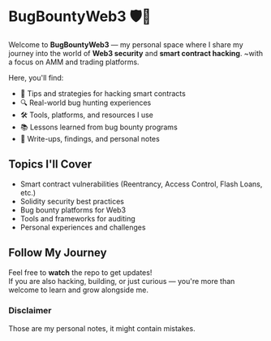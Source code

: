 # BugBountyWeb3 🛡️🚀

Welcome to **BugBountyWeb3** — my personal space where I share my journey into the world of **Web3 security** and **smart contract hacking**. ~with a focus on AMM and trading platforms.

Here, you'll find:
- 🧠 Tips and strategies for hacking smart contracts
- 🔍 Real-world bug hunting experiences
- 🛠️ Tools, platforms, and resources I use
- 📚 Lessons learned from bug bounty programs
- 📝 Write-ups, findings, and personal notes

## Topics I'll Cover
- Smart contract vulnerabilities (Reentrancy, Access Control, Flash Loans, etc.)
- Solidity security best practices
- Bug bounty platforms for Web3
- Tools and frameworks for auditing
- Personal experiences and challenges

## Follow My Journey

Feel free to **watch** the repo to get updates!  
If you are also hacking, building, or just curious — you're more than welcome to learn and grow alongside me.

### Disclaimer
Those are my personal notes, it might contain mistakes.
